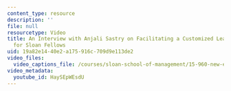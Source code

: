 ```yaml
---
content_type: resource
description: ''
file: null
resourcetype: Video
title: An Interview with Anjali Sastry on Facilitating a Customized Learning Experience
  for Sloan Fellows
uid: 19a82e14-40e2-a175-916c-709d9e113de2
video_files:
  video_captions_file: /courses/sloan-school-of-management/15-960-new-executive-thinking-social-impact-technology-projects-fall-2017-spring-2018/instructor-insights/an-interview-with-anjali-sastry/HaySEpWEsdU.vtt
video_metadata:
  youtube_id: HaySEpWEsdU
---
```


